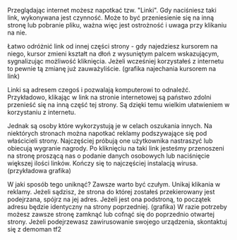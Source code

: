 Przeglądając internet możesz napotkać tzw. "Linki". Gdy naciśniesz taki link, wykonywana jest czynność. Może to być przeniesienie się na inną stronę lub pobranie pliku, ważna więc jest ostrożność i uwaga przy klikaniu na nie. 

Łatwo odróżnić link od innej części strony - gdy najedziesz kursorem na niego, kursor zmieni kształt na dłoń z wysuniętym palcem wskazującym, sygnalizując możliwość kliknięcia. Jeżeli wcześniej korzystałeś z internetu to pewnie tą zmianę już zauważyliście.
(grafika najechania kursorem na link)

Linki są adresem czegoś i pozwalają komputerowi to odnaleźć. Przykładowo, klikając w link na stronie internetowej są państwo zdolni przenieść się na inną część tej strony. Są dzięki temu wielkim ułatwieniem w korzystaniu z internetu. 

Jednak są osoby które wykorzystują je w celach oszukania innych. Na niektórych stronach można napotkać reklamy podszywające się pod właścicieli strony. Najczęściej próbują one użytkownika nastraszyć lub obiecują wygranie nagrody. Po kliknięciu na taki link jesteśmy przenoszeni na stronę proszącą nas o podanie danych osobowych lub naciśnięcie większej ilości linków. Kończy się to najczęściej instalacją wirusa. 
(przykładowa grafika)

W jaki sposób tego uniknąć? Zawsze warto być czułym. Unikaj klikania w reklamy. Jeżeli sądzisz, że strona do której zostałeś przekierowany jest podejrzana, spójrz na jej adres. Jeżeli jest ona podstroną, to początek adresu będzie identyczny na strony poprzedniej.
(grafika)
W razie potrzeby możesz zawsze stronę zamknąć lub cofnąć się do poprzednio otwartej strony. Jeżeli podejrzewasz zawirusowanie swojego urządzenia, skontaktuj się z demoman tf2 


